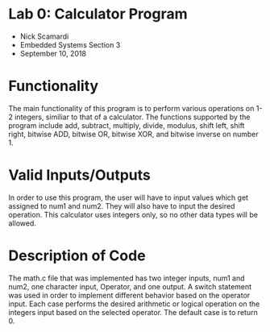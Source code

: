 # Lab 0: Calculator Program
- Nick Scamardi
- Embedded Systems Section 3
- September 10, 2018

# Functionality
The main functionality of this program is to perform various operations on 1-2 integers, similiar to that of a calculator. The functions supported by the program include add, subtract, multiply, divide, modulus, shift left, shift right, bitwise ADD, bitwise OR, bitwise XOR, and bitwise inverse on number 1.

# Valid Inputs/Outputs
In order to use this program, the user will have to input values which get assigned to num1 and num2. They will also have to input the desired operation. This calculator uses integers only, so no other data types will be allowed.

# Description of Code
The math.c file that was implemented has two integer inputs, num1 and num2, one character input, Operator, and one output. A switch statement was used in order to implement different behavior based on the operator input. Each case performs the desired arithmetic or logical operation on the integers input based on the selected operator. The default case is to return 0.
